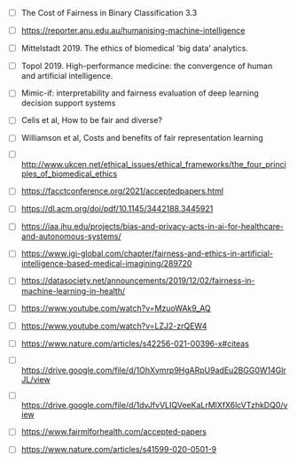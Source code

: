  - [ ] The Cost of Fairness in Binary Classification 3.3  
 - [ ] https://reporter.anu.edu.au/humanising-machine-intelligence  
 - [ ] Mittelstadt 2019. The ethics of biomedical 'big data' analytics.  
 - [ ] Topol 2019. High-performance medicine: the convergence of human and artificial intelligence.  
 - [ ] Mimic-if: interpretability and fairness evaluation of deep learning decision support systems  
 - [ ] Celis et al, How to be fair and diverse?  
 - [ ] Williamson et al, Costs and benefits of fair representation learning  
 - [ ] http://www.ukcen.net/ethical_issues/ethical_frameworks/the_four_principles_of_biomedical_ethics  
 - [ ] https://facctconference.org/2021/acceptedpapers.html  
 - [ ] https://dl.acm.org/doi/pdf/10.1145/3442188.3445921  
 - [ ] https://iaa.jhu.edu/projects/bias-and-privacy-acts-in-ai-for-healthcare-and-autonomous-systems/  
 - [ ] https://www.igi-global.com/chapter/fairness-and-ethics-in-artificial-intelligence-based-medical-imagining/289720  
 - [ ] https://datasociety.net/announcements/2019/12/02/fairness-in-machine-learning-in-health/  
 - [ ] https://www.youtube.com/watch?v=MzuoWAk9_AQ  
 - [ ] https://www.youtube.com/watch?v=LZJ2-zrQEW4  
 - [ ] https://www.nature.com/articles/s42256-021-00396-x#citeas  
 - [ ] https://drive.google.com/file/d/1OhXymrp9HgARpU9adEu2BGG0W14GlrJL/view  
 - [ ] https://drive.google.com/file/d/1dvJfvVLIQVeeKaLrMlXfX6lcVTzhkDQ0/view  
 - [ ] https://www.fairmlforhealth.com/accepted-papers  
 - [ ] https://www.nature.com/articles/s41599-020-0501-9  
 
